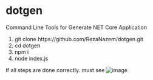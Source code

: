 # dotgen

Command Line Tools for Generate NET Core Application
<ol>
  <li>git clone https://github.com/RezaNazem/dotgen.git</li>
  <li>cd dotgen</li>
  <li>npm i</li>
  <li>node index.js</li>  
</ol>

If all steps are done correctly. must see
![image](https://user-images.githubusercontent.com/20680997/130285786-d6a06c77-7ca8-425b-a0b2-535a3271f9ec.png)
